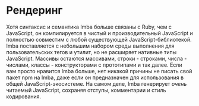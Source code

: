 # Рендеринг

Хотя синтаксис и семантика Imba больше связаны с Ruby, чем с JavaScript, он компилируется в чистый и производительный JavaScript и полностью совместим с любой существующей JavaScript-библиотекой. Imba поставляется с небольшим набором среды выполнения для пользовательских тегов и утилит, но не расширяет нативные типы JavaScript. Массивы остаются массивами, строки - строками, числа - числами, классы - конструкторами с прототипами и так далее. Если вам просто нравится Imba больше, нет никакой причины не писать свой пакет npm на Imba, даже если он предназначен для использования в общей JavaScript-экосистеме. На самом деле, Imba генерирует *очень* читаемый JavaScript, сохраняя отступы, комментарии и стиль кодирования.
